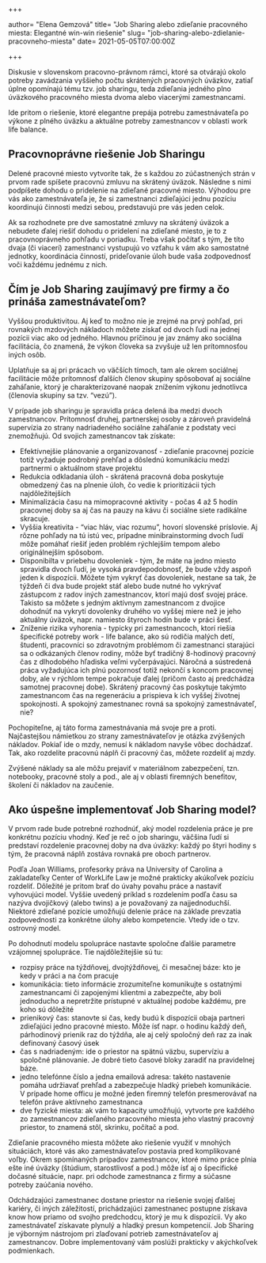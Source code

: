 +++

author= "Elena Gemzová"
title= "Job Sharing alebo zdieľanie pracovného miesta: Elegantné win-win riešenie"
slug= "job-sharing-alebo-zdielanie-pracovneho-miesta"
date= 2021-05-05T07:00:00Z

+++

Diskusie v slovenskom pracovno-právnom rámci, ktoré sa otvárajú okolo potreby zavádzania vyššieho počtu skrátených pracovných úväzkov,
zatiaľ úplne opomínajú tému tzv. job sharingu, teda zdieľania jedného plno úväzkového pracovného miesta dvoma alebo viacerými zamestnancami.
<!--more-->
Ide pritom o riešenie, ktoré elegantne prepája potrebu zamestnávateľa po výkone z plného úväzku a aktuálne potreby zamestnancov v oblasti work life balance. 

## Pracovnoprávne riešenie Job Sharingu

Delené pracovné miesto vytvoríte tak, že s každou zo zúčastnených strán v prvom rade spíšete pracovnú zmluvu na skrátený úväzok. 
Následne s nimi podpíšete dohodu o pridelenie na zdieľané pracovné miesto. Výhodou pre vás ako zamestnávateľa je, že si zamestnanci zdieľajúci jednu 
pozíciu koordinujú činnosti medzi sebou, predstavujú pre vás jeden celok. 

Ak sa rozhodnete pre dve samostatné zmluvy na skrátený úväzok a nebudete ďalej riešiť dohodu o pridelení na zdieľané miesto, je to z pracovnoprávneho pohľadu
v poriadku. Treba však počítať s tým, že títo dvaja (či viacerí) zamestnanci vystupujú vo vzťahu k vám ako samostatné jednotky, koordinácia činností, prideľovanie
úloh bude vaša zodpovednosť voči každému jednému z nich. 

## Čím je Job Sharing zaujímavý pre firmy a čo prináša zamestnávateľom?

Vyššou produktivitou. Aj keď to možno nie je zrejmé na prvý pohľad, pri rovnakých mzdových nákladoch môžete získať od dvoch ľudí na jednej pozícii
viac ako od jedného. Hlavnou príčinou je jav známy ako sociálna facilitácia, čo znamená, že výkon človeka sa zvyšuje už len prítomnosťou iných osôb. 

Uplatňuje sa aj pri prácach vo väčších tímoch, tam ale okrem sociálnej facilitácie môže prítomnosť ďalších členov skupiny spôsobovať aj sociálne zaháľanie,
ktorý je charakterizované naopak znížením výkonu jednotlivca (členovia skupiny sa tzv. “vezú”).

V prípade job sharingu je spravidla práca delená iba medzi dvoch zamestnancov. Prítomnosť druhej, partnerskej osoby a zároveň pravidelná supervízia zo strany nadriadeného sociálne zaháľanie z podstaty  veci znemožňujú. Od svojich zamestnancov tak získate:

- Efektívnejšie plánovanie a organizovanosť - zdieľanie pracovnej pozície totiž vyžaduje podrobný prehľad a dôslednú komunikáciu medzi partnermi o aktuálnom stave projektu 
- Redukcia odkladania úloh - skrátená pracovná doba poskytuje obmedzený čas na plnenie úloh, čo vedie k prioritizácii tých najdôležitejších
- Minimalizácia času na mimopracovné aktivity - počas 4 až 5 hodín pracovnej doby sa aj čas na pauzy na kávu či sociálne siete radikálne skracuje. 
- Vyššia kreativita - “viac hláv, viac rozumu”, hovorí slovenské príslovie. Aj rôzne pohľady na tú istú vec, prípadne minibrainstorming dvoch ľudí môže pomáhať riešiť jeden problém rýchlejším tempom alebo originálnejším spôsobom.
- Disponibilta v priebehu dovoleniek - tým, že máte na jedno miesto spravidla dvoch ľudí, je vysoká pravdepodobnosť, že bude vždy aspoň jeden k dispozícii. Môžete tým vykryť čas dovoleniek, nestane sa tak, že týždeň či dva bude projekt stáť alebo bude nutné ho vykrývať zástupcom z radov iných zamestnancov, ktorí majú dosť svojej práce. Takisto sa môžete s jedným aktívnym zamestnancom z dvojice dohodnúť na vykrytí dovolenky druhého vo vyššej miere než je jeho aktuálny úväzok, napr. namiesto štyroch hodín bude v práci šesť. 
- Zníženie rizika vyhorenia - typicky pri zamestnancoch, ktorí riešia špecifické potreby work - life balance, ako sú rodičia malých detí, študenti, pracovníci so zdravotným problémom či zamestnanci starajúci sa o odkázaných členov rodiny, môže byť tradičný 8-hodinový pracovný čas z dlhodobého hľadiska veľmi vyčerpávajúci. Náročná a sústredená práca vyžadujúca ich plnú pozornosť totiž nekončí s koncom pracovnej doby, ale v rýchlom tempe pokračuje ďalej (pričom často aj predchádza samotnej pracovnej dobe). Skrátený pracovný čas poskytuje takýmto zamestnancom čas na regeneráciu a prispieva k ich vyššej životnej spokojnosti. A spokojný zamestnanec rovná sa spokojný zamestnávateľ, nie?

Pochopiteľne, aj táto forma zamestnávania má svoje pre a proti. Najčastejšou námietkou zo strany zamestnávateľov je otázka zvýšených nákladov. Pokiaľ ide o mzdy, nemusí k nákladom navyše vôbec dochádzať. Tak, ako rozdelíte pracovnú náplň či pracovný čas, môžete rozdeliť aj mzdy. 

Zvýšené náklady sa ale môžu prejaviť v materiálnom zabezpečení, tzn. notebooky, pracovné stoly a pod., ale aj v oblasti firemných benefitov, školení či nákladov na zaučenie. 

## Ako úspešne implementovať Job Sharing model?

V prvom rade bude potrebné rozhodnúť, aký model rozdelenia práce je pre konkrétnu pozíciu vhodný. Keď je reč o job sharingu, väčšina ľudí si predstaví rozdelenie pracovnej doby na dva úväzky: každý po štyri hodiny s tým, že pracovná náplň zostáva rovnaká pre oboch partnerov. 

Podľa Joan Williams, profesorky práva na University of Carolina a zakladateľky Center of WorkLife Law je možné prakticky akúkoľvek pozíciu rozdeliť. Dôležité je pritom brať do úvahy povahu práce a nastaviť vyhovujúci model. Vyššie uvedený príklad s rozdelením podľa času sa nazýva dvojičkový (alebo twins) a je považovaný za najjednoduchší. Niektoré zdieľané pozície umožňujú delenie práce na základe prevzatia zodpovednosti za konkrétne úlohy alebo kompetencie. Vtedy ide o tzv. ostrovný model. 

Po dohodnutí modelu spolupráce nastavte spoločne ďalšie parametre vzájomnej spolupráce. Tie najdôležitejšie sú tu:

- rozpisy práce na týždňovej, dvojtýždňovej, či mesačnej báze: kto je kedy v práci a na čom pracuje
- komunikácia: tieto informácie zrozumiteľne komunikujte s ostatnými zamestnancami či zapojenými klientmi a zabezpečte, aby boli jednoducho a nepretržite prístupné v aktuálnej podobe každému, pre koho sú dôležité
- prienikový čas: stanovte si čas, kedy budú k dispozícii obaja partneri zdieľajúci jedno pracovné miesto. Môže ísť napr. o hodinu každý deň, párhodinový prienik raz do týždňa, ale aj celý spoločný deň raz za inak definovaný časový úsek
- čas s nadriadeným: ide o priestor na spätnú väzbu, supervíziu a spoločné plánovanie. Je dobré tieto časové bloky zaradiť na pravidelnej báze.
- jedno telefónne číslo a jedna emailová adresa: takéto nastavenie pomáha udržiavať prehľad a zabezpečuje hladký priebeh komunikácie. V prípade home officu je možné jeden firemný telefón presmerovávať na telefón práve aktívneho zamestnanca
- dve fyzické miesta: ak vám to kapacity umožňujú, vytvorte pre každého zo zamestnancov zdieľaného pracovného miesta jeho vlastný pracovný priestor, to znamená stôl, skrinku, počítač a pod. 


Zdieľanie pracovného miesta môžete ako riešenie využiť v mnohých situáciách, ktoré vás ako zamestnávateľov postavia pred komplikované voľby. Okrem spomínaných prípadov zamestnancov, ktoré mimo práce plnia ešte iné úväzky (štúdium, starostlivosť a pod.) môže ísť aj o špecifické dočasné situácie, napr. pri odchode zamestnanca z firmy a súčasne potreby zaúčania nového. 

Odchádzajúci zamestnanec dostane priestor na riešenie svojej ďalšej kariéry, či iných záležitostí, prichádzajúci zamestnanec postupne získava know how priamo od svojho predchodcu, ktorý je mu k dispozícii. Vy ako zamestnávateľ získavate plynulý a hladký presun kompetencií. Job Sharing je výborným nástrojom pri zlaďovaní potrieb zamestnávateľov aj zamestnancov. Dobre implementovaný vám poslúži prakticky v akýchkoľvek podmienkach. 
